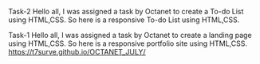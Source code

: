 Task-2
Hello all,
I was assigned a task by Octanet to create a To-do List using HTML,CSS.
So here is a responsive To-do List using HTML,CSS.


Task-1
Hello all,
I was assigned a task by Octanet to create a landing page using HTML,CSS.
So here is a responsive portfolio site using HTML,CSS.
https://t7surve.github.io/OCTANET_JULY/

